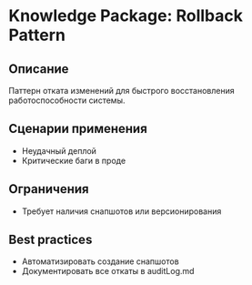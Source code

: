 # Knowledge Package: Rollback Pattern

## Описание
Паттерн отката изменений для быстрого восстановления работоспособности системы.

## Сценарии применения
- Неудачный деплой
- Критические баги в проде

## Ограничения
- Требует наличия снапшотов или версионирования

## Best practices
- Автоматизировать создание снапшотов
- Документировать все откаты в auditLog.md 
